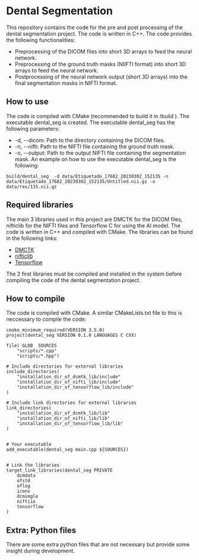 # Dental Segmentation
This repository contains the code for the pre and post processing of the dental segmentation project. The code is written in C++. The code provides the following functionalities:
- Preprocessing of the DICOM files into short 3D arrays to feed the neural network.
- Preprocessing of the ground truth masks (NIIFTI format) into short 3D arrays to feed the neural network.
- Postprocessing of the neural network output (short 3D arrays) into the final segmentation masks in NIFTI format.

## How to use
The code is compiled with CMake (recommended to build it in /build ). The executable dental_seg is created. The executable dental_seg has the following parameters:
- -d, --dicom: Path to the directory containing the DICOM files.
- -n, --nifti: Path to the NIFTI file containing the ground truth mask.
- -o, --output: Path to the output NIFTI file containing the segmentation mask.
An example on how to use the executable dental_seg is the following:
```
build/dental_seg  -d data/Etiquetado_17682_20230302_152135 -n data/Etiquetado_17682_20230302_152135/Untitled.nii.gz -o data/res/135.nii.gz
```

## Required libraries
The main 3 libraries used in this project are DMCTK for the DICOM files, nifticlib for the NIFTI files and Tensorflow C for using the AI model. The code is written in C++ and compiled with CMake. The libraries can be found in the following links:
- [DMCTK](https://dicom.offis.de/dcmtk.php.en)
- [nifticlib](https://github.com/NIFTI-Imaging/nifti_clib)
- [Tensorflow](https://www.tensorflow.org/install/lang_c)
  
The 2 first libraries must be compiled and installed in the system before compiling the code of the dental segmentation project.

## How to compile
The code is compiled with CMake. A similar CMakeLists.txt file to this is neccessary to compile the code:
```
cmake_minimum_required(VERSION 3.5.0)
project(dental_seg VERSION 0.1.0 LANGUAGES C CXX)

file( GLOB  SOURCES
	"scripts/*.cpp"
	"scripts/*.hpp")

# Include directories for external libraries
include_directories(
	"installation_dir_of_dcmtk_lib/include"
	"installation_dir_of_nifti_lib/include"
	"installation_dir_of_tensorflow_lib/include"
)

# Include link directories for external libraries
link_directories(
	"installation_dir_of_dcmtk_lib/lib"
	"installation_dir_of_nifti_lib/lib"
	"installation_dir_of_tensorflow_lib/lib"
)


# Your executable
add_executable(dental_seg main.cpp ${SOURCES})


# Link the libraries
target_link_libraries(dental_seg PRIVATE
	dcmdata
	ofstd
	oflog
	iconv
	dcmimgle
	niftiio
	tensorflow
)
```
## Extra: Python files
There are some extra python files that are not necessary but provide some insight during development.
